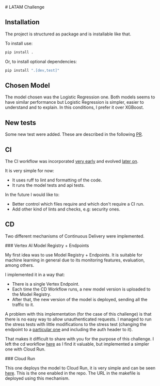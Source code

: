 # LATAM Challenge

## Installation

The project is structured as package and is installable like that.

To install use:
```bash
pip install .
```

Or, to install optional dependencies:
```bash
pip install ".[dev,test]"
```

## Chosen Model

The model chosen was the Logistic Regression one. Both models seems to have similar performance but Logistic Regression is simpler, easier to understand and to explain. In this conditions, I prefer it over XGBoost.

## New tests

Some new test were added. These are described in the following [PR](https://github.com/josecannete/mle-challenge-latam/pull/5).

## CI

The CI workflow was incorporated [very early](https://github.com/josecannete/mle-challenge-latam/pull/1) and evolved [later on](https://github.com/josecannete/mle-challenge-latam/blob/main/.github/workflows/cd.yml).

It is very simple for now:
- It uses ruff to lint and formatting of the code.
- It runs the model tests and api tests.

In the future I would like to:
- Better control which files require and which don't require a CI run.
- Add other kind of lints and checks, e.g: security ones.

## CD

Two different mechanisms of Continuous Delivery were implemented. 

### Vertex AI Model Registry + Endpoints

My first idea was to use Model Registry + Endpoints. It is suitable for machine learning in general due to its monitoring features, evaluation, among others.

I implemented it in a way that:
- There is a single Vertex Endpoint.
- Each time the CD Workflow runs, a new model version is uploaded to the Model Registry.
- After that, the new version of the model is deployed, sending all the traffic to it.

A problem with this implementation (for the case of this challenge) is that there is no easy way to allow unauthenticated requests. I managed to run the stress tests with little modifications to the stress test (changing the endpoint to a [particular one](https://cloud.google.com/vertex-ai/docs/reference/rest/v1/projects.locations.endpoints/rawPredict) and including the auth header to it).

That makes it difficult to share with you for the purpose of this challenge. I left the cd workflow [here](https://github.com/josecannete/mle-challenge-latam/blob/main/.github/workflows/cd.yml) as I find it valuable, but implemented a simpler one with Cloud Run.


### Cloud Run

This one deploys the model to Cloud Run, it is very simple and can be seen [here](https://github.com/josecannete/mle-challenge-latam/blob/main/.github/workflows/cd-cloudrun.yml). This is the one enabled in the repo. The URL in the makefile is deployed using this mechanism.